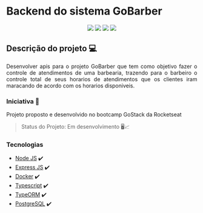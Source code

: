 # Backend do sistema GoBarber

<p align="center">
    <img src="https://img.shields.io/static/v1?label=Typescript&message=language&color=blue&style=for-the-badge&logo=typescript" style="display: inline;"/>
    <img src="https://img.shields.io/static/v1?label=ExpressJS&message=framework&color=green&style=for-the-badge&logo=node.js" style="display: inline;"/>
    <img src="https://img.shields.io/static/v1?label=TypeORM&message=ODM&color=orange&style=for-the-badge&logo=node.js" style="display: inline;"/>
    <img src="https://img.shields.io/static/v1?label=PostgresSQL&message=database&color=blue&style=for-the-badge&logo=postgresql" style="display: inline;"/>
</p>

##  Descrição do projeto 💻
<p align="justify"> Desenvolver apis para o projeto GoBarber que tem como objetivo fazer o controle de atendimentos de uma barbearia, trazendo para o barbeiro o controle total de seus horarios de atendimentos que os clientes iram maracando de acordo com os horarios disponiveis.</p>

### Iniciativa :rocket:
<p>Projeto proposto e desenvolvido no bootcamp GoStack da Rocketseat </p>

> Status do Projeto: Em desenvolvimento 🖥📈
<!--
### Funcionalidades :rocket:

- [X] Cadastro de usuários :man:
- [X] Login de usuário ✅
- [X] Senha do usuário criptografada 🔒🔑
- [X] Listagem de usuários :family:
 -->

### Tecnologias
- [Node JS](https://nodejs.org/en/about/) :heavy_check_mark:
- [Express JS](https://expressjs.com/pt-br/) :heavy_check_mark:
- [Docker](https://www.docker.com/) :heavy_check_mark:
- [Typescript](https://www.typescriptlang.org/) :heavy_check_mark:
- [TypeORM](https://typeorm.io/#/) :heavy_check_mark:
- [PostgreSQL](https://www.postgresql.org/) :heavy_check_mark:
<!--
### Como rodar a aplicação :arrow_forward:
```
# No terminal, clone o projeto
$ git clone https://github.com/LRmorais/Mongoose-rest-mongodb-jwt.git

# Entre na pasta do projeto
$ cd Mongoose-rest-mongodb-jwt

# Instale as dependências
$ npm install ou yarn install

# Execute a aplicação
$ npm index.js ou yarn index.js
```
##  Como contribuir :octocat:
1. Fork este repositório;
2. Crie uma branch com sua feature: **`git checkout -b my-feature`**;
3. Comite suas mudanças: **`git commit -m 'feat: My new feature'`**;
4. Suba as alterações para sua branch: **`git push origin my-feature`**.

Após o merge de sua solicitação pull request, você pode excluir seu branch.

Relate algum bug [here](https://github.com/LRmorais/Mongoose-rest-mongodb-jwt/issues).

## 📝 License

This project is under the MIT license. See the archive [LICENSE](https://github.com/LRmorais/Mongoose-rest-mongodb-jwt/blob/main/LICENSE) for more details.
 -->
